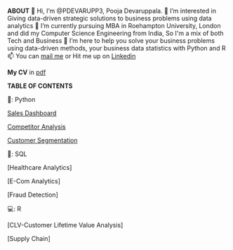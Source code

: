 **ABOUT**
👋 Hi, I’m @PDEVARUPP3, Pooja Devaruppala. 
👀 I’m interested in Giving data-driven strategic solutions to business problems using data analytics 
🌱 I’m currently pursuing MBA in Roehampton University, London and did my Computer Science Engineering from India, So I'm a mix of both Tech and Business 
💞️ I’m here to help you solve your business problems using data-driven methods, your business data statistics with Python and R 
📫 You can [mail me](devaruppalapriya@gmail.com) or Hit me up on [Linkedin](https://www.linkedin.com/in/pooja-devaruppala-b13532)

**My CV** in [pdf](https://github.com/PDEVARUPP3/PDEVARUPP3/blob/main/pooja_cv_new-github.pdf)

**TABLE OF CONTENTS**

🐍: Python 

[Sales Dashboard](https://github.com/PDEVARUPP3/Data-analysis-Portfolio/blob/main/Sales%20Dashboard)

[Competitor Analysis](https://github.com/PDEVARUPP3/PDEVARUPP3/blob/main/Competitor%20analysis)

[Customer Segmentation](https://github.com/PDEVARUPP3/PDEVARUPP3/blob/main/CustomerSegmentationUsingClustering.py)


💾: SQL 

[Healthcare Analytics]

[E-Com Analytics]

[Fraud Detection]


💻: R

[CLV-Customer Lifetime Value Analysis]

[Supply Chain]




